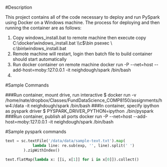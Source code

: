 #Description

This project contains all of the code necessary to deploy and run PySpark using
Docker on a Windows machine. The process for deploying and then running the 
container are as follows:

1. Copy windows_install.bat to remote machine then execute
    copy C:\docker\windows_install.bat \\<remote machine name>\c$\bin
    psexec \\<remote machine name> c:\bin\windows_install.bat
2. Remote machine will restart, login then batch file to build container should
    start automatically
3. Run docker container on remote machine
    docker run -P --net=host --add-host=moby:127.0.0.1 -it neighdough/spark /bin/bash
4. 

#Sample Commands

###Run container, mount drive, run interactive
$ docker run -v /home/nate/dropbox/Classes/FundDataScience_COMP8150/assignments/hw4:/data -it neighdough/spark /bin/bash
###In container, specify ipython as pyspark driver
$ PYSPARK_DRIVER_PYTHON=ipython ./bin/pyspark
###Run container, publish all ports
docker run -P --net=host --add-host=moby:127.0.0.1 -it neighdough/spark /bin/bash

#Sample pyspark commands
```python
text = sc.textFile('/data/data/sample-text.txt').map(
            lambda line: re.sub(exp, '', line).split(' ')
        ).zipWithIndex()

text.flatMap(lambda x: [[i, x[1]] for i in x[0]]).collect()
```
